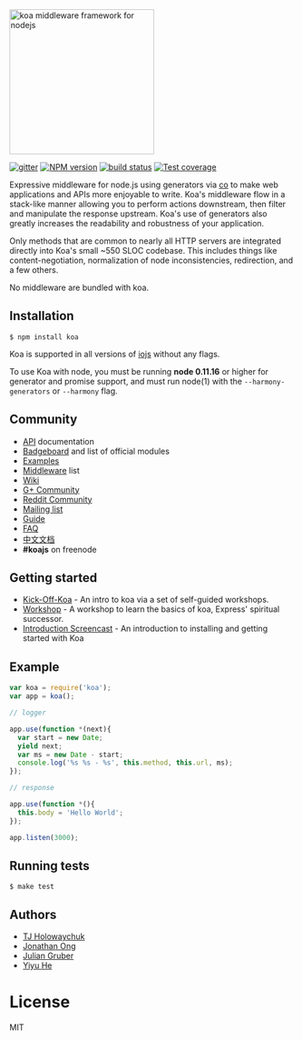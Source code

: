 <img src="https://dl.dropboxusercontent.com/u/6396913/koa/logo.png" alt="koa middleware framework for nodejs" width="255px" />

  [![gitter][gitter-image]][gitter-url]
  [![NPM version][npm-image]][npm-url]
  [![build status][travis-image]][travis-url]
  [![Test coverage][coveralls-image]][coveralls-url]

  Expressive middleware for node.js using generators via [co](https://github.com/visionmedia/co)
  to make web applications and APIs more enjoyable to write. Koa's middleware flow in a stack-like manner allowing you to perform actions downstream, then filter and manipulate the response upstream. Koa's use of generators also greatly increases the readability and robustness of your application.

  Only methods that are common to nearly all HTTP servers are integrated directly into Koa's small ~550 SLOC codebase. This
  includes things like content-negotiation, normalization of node inconsistencies, redirection, and a few others.

  No middleware are bundled with koa.

## Installation

```
$ npm install koa
```

  Koa is supported in all versions of [iojs](https://iojs.org) without any flags.

  To use Koa with node, you must be running __node 0.11.16__ or higher for generator and promise support, and must run node(1)
  with the `--harmony-generators` or `--harmony` flag.

## Community

 - [API](docs/api/index.md) documentation
 - [Badgeboard](https://koajs.github.io/badgeboard) and list of official modules
 - [Examples](https://github.com/koajs/examples)
 - [Middleware](https://github.com/koajs/koa/wiki) list
 - [Wiki](https://github.com/koajs/koa/wiki)
 - [G+ Community](https://plus.google.com/communities/101845768320796750641)
 - [Reddit Community](http://reddit.com/r/koajs)
 - [Mailing list](https://groups.google.com/forum/#!forum/koajs)
 - [Guide](docs/guide.md)
 - [FAQ](docs/faq.md)
 - [中文文档](https://github.com/turingou/koa-guide)
 - __#koajs__ on freenode

## Getting started

 - [Kick-Off-Koa](https://github.com/koajs/kick-off-koa) - An intro to koa via a set of self-guided workshops.
 - [Workshop](https://github.com/koajs/workshop) - A workshop to learn the basics of koa, Express' spiritual successor.
 - [Introduction Screencast](http://knowthen.com/episode-3-koajs-quickstart-guide/) - An introduction to installing and getting started with Koa

## Example

```js
var koa = require('koa');
var app = koa();

// logger

app.use(function *(next){
  var start = new Date;
  yield next;
  var ms = new Date - start;
  console.log('%s %s - %s', this.method, this.url, ms);
});

// response

app.use(function *(){
  this.body = 'Hello World';
});

app.listen(3000);
```

## Running tests

```
$ make test
```

## Authors

  - [TJ Holowaychuk](https://github.com/tj)
  - [Jonathan Ong](https://github.com/jonathanong)
  - [Julian Gruber](https://github.com/juliangruber)
  - [Yiyu He](https://github.com/dead-horse)

# License

  MIT

[npm-image]: https://img.shields.io/npm/v/koa.svg?style=flat-square
[npm-url]: https://npmjs.org/package/koa
[travis-image]: https://img.shields.io/travis/koajs/koa/master.svg?style=flat-square
[travis-url]: https://travis-ci.org/koajs/koa
[coveralls-image]: https://img.shields.io/coveralls/koajs/koa/master.svg?style=flat-square
[coveralls-url]: https://coveralls.io/r/koajs/koa?branch=master
[gitter-image]: https://badges.gitter.im/Join%20Chat.svg
[gitter-url]: https://gitter.im/koajs/koa?utm_source=badge&utm_medium=badge&utm_campaign=pr-badge&utm_content=badge
